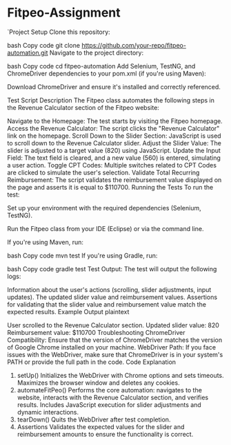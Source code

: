 # Fitpeo-Assignment
`Project Setup
Clone this repository:

bash
Copy code
git clone https://github.com/your-repo/fitpeo-automation.git
Navigate to the project directory:

bash
Copy code
cd fitpeo-automation
Add Selenium, TestNG, and ChromeDriver dependencies to your pom.xml (if you're using Maven):

Download ChromeDriver and ensure it's installed and correctly referenced.

Test Script Description
The Fitpeo class automates the following steps in the Revenue Calculator section of the Fitpeo website:

Navigate to the Homepage: The test starts by visiting the Fitpeo homepage.
Access the Revenue Calculator: The script clicks the "Revenue Calculator" link on the homepage.
Scroll Down to the Slider Section: JavaScript is used to scroll down to the Revenue Calculator slider.
Adjust the Slider Value: The slider is adjusted to a target value (820) using JavaScript.
Update the Input Field: The text field is cleared, and a new value (560) is entered, simulating a user action.
Toggle CPT Codes: Multiple switches related to CPT Codes are clicked to simulate the user's selection.
Validate Total Recurring Reimbursement: The script validates the reimbursement value displayed on the page and asserts it is equal to $110700.
Running the Tests
To run the test:

Set up your environment with the required dependencies (Selenium, TestNG).

Run the Fitpeo class from your IDE (Eclipse) or via the command line.

If you're using Maven, run:

bash
Copy code
mvn test
If you're using Gradle, run:

bash
Copy code
gradle test
Test Output: The test will output the following logs:

Information about the user's actions (scrolling, slider adjustments, input updates).
The updated slider value and reimbursement values.
Assertions for validating that the slider value and reimbursement value match the expected results.
Example Output
plaintext

User scrolled to the Revenue Calculator section.
Updated slider value: 820
Reimbursement value: $110700
Troubleshooting
ChromeDriver Compatibility: Ensure that the version of ChromeDriver matches the version of Google Chrome installed on your machine.
WebDriver Path: If you face issues with the WebDriver, make sure that ChromeDriver is in your system's PATH or provide the full path in the code.
Code Explanation
1. setUp()
Initializes the WebDriver with Chrome options and sets timeouts.
Maximizes the browser window and deletes any cookies.
2. automateFitPeo()
Performs the core automation: navigates to the website, interacts with the Revenue Calculator section, and verifies results.
Includes JavaScript execution for slider adjustments and dynamic interactions.
3. tearDown()
Quits the WebDriver after test completion.
4. Assertions
Validates the expected values for the slider and reimbursement amounts to ensure the functionality is correct.
